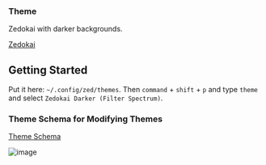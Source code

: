 ### Theme

Zedokai with darker backgrounds.

[Zedokai](https://github.com/slymax/zedokai/blob/main/themes/zedokai.json)

## Getting Started

Put it here: `~/.config/zed/themes`. Then `command` + `shift` + `p` and type `theme` and select `Zedokai Darker (Filter Spectrum)`.

### Theme Schema for Modifying Themes

[Theme Schema](https://zed.dev/schema/themes/v0.1.0.json)

![image](https://github.com/arbitrarily/yabairc/assets/899183/4c306750-26e1-422f-85f9-1b61909de355)
